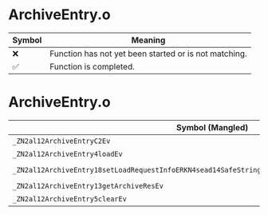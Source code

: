 # ArchiveEntry.o
| Symbol | Meaning 
| ------------- | ------------- 
| :x: | Function has not yet been started or is not matching. 
| :white_check_mark: | Function is completed. 


# ArchiveEntry.o
| Symbol (Mangled) | Symbol (Demangled) | Decompiled? |
| ------------- |  ------------- | ------------- |
| `_ZN2al12ArchiveEntryC2Ev` | `al::ArchiveEntry::ArchiveEntry(void)` | :x: |
| `_ZN2al12ArchiveEntry4loadEv` | `al::ArchiveEntry::load(void)` | :x: |
| `_ZN2al12ArchiveEntry18setLoadRequestInfoERKN4sead14SafeStringBaseIcEEPNS1_4HeapEPNS1_10FileDeviceE` | `al::ArchiveEntry::setLoadRequestInfo(sead::SafeStringBase<char> const&,sead::Heap *,sead::FileDevice *)` | :x: |
| `_ZN2al12ArchiveEntry13getArchiveResEv` | `al::ArchiveEntry::getArchiveRes(void)` | :x: |
| `_ZN2al12ArchiveEntry5clearEv` | `al::ArchiveEntry::clear(void)` | :x: |

